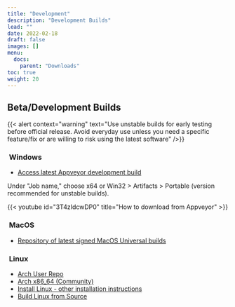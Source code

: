 ```yaml
---
title: "Development"
description: "Development Builds"
lead: ""
date: 2022-02-18
draft: false
images: []
menu:
  docs:
    parent: "Downloads"
toc: true
weight: 20
---
```


## Beta/Development Builds

{{< alert context="warning" text="Use unstable builds for early testing before official release. Avoid everyday use unless you need a specific feature/fix or are willing to risk using the latest software" />}}

### <i class="fa-brands fa-windows"></i>&nbsp;Windows

- [Access latest Appveyor development build](https://www.moneymanagerex.org/component/weblinks/weblink/30-download/35-download-unstable-windows?Itemid=435&task=weblink.go)

Under "Job name," choose x64 or Win32 > Artifacts > Portable (version recommended for unstable builds).

{{< youtube id="3T4zIdcwDP0" title="How to download from Appveyor" >}}

### <i class="fa-brands fa-apple"></i>&nbsp;MacOS

- [Repository of latest signed MacOS Universal builds](https://mmex.ipx.co.uk/)

### <i class="fa-brands fa-linux"></i>&nbsp;Linux

- [Arch User Repo](https://aur.archlinux.org/packages/moneymanagerex-git/)
- [Arch x86_64 (Community)](https://www.archlinux.org/packages/community/x86_64/moneymanagerex/)
- [Install Linux - other installation instructions](https://github.com/moneymanagerex/moneymanagerex/blob/master/INSTALL.md#linux)
- [Build Linux from Source](https://github.com/moneymanagerex/moneymanagerex/blob/master/BUILD.md#linux)